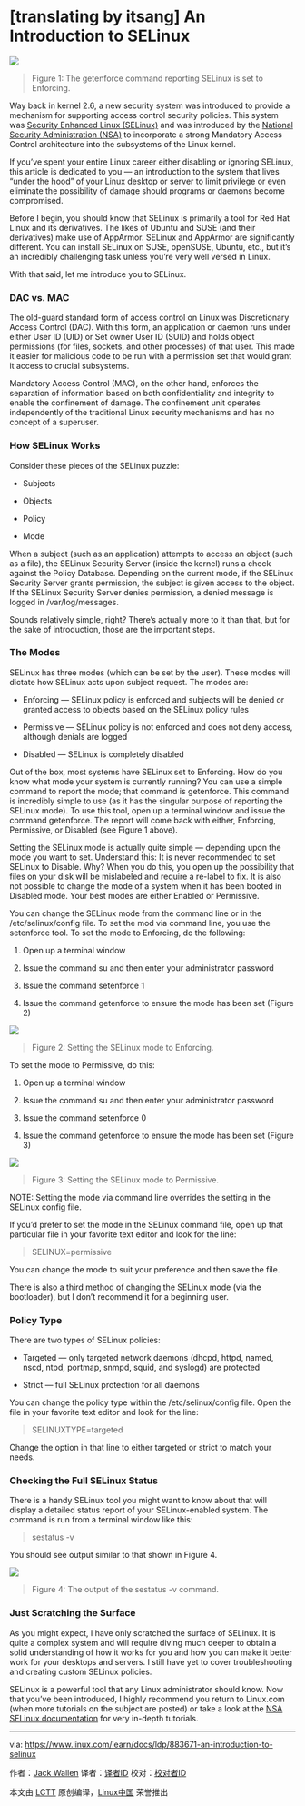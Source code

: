 [translating by itsang]
An Introduction to SELinux
===============================

![](https://www.linux.com/images/stories/66866/jack2-selinux_a.png)

>Figure 1: The getenforce command reporting SELinux is set to Enforcing.

Way back in kernel 2.6, a new security system was introduced to provide a mechanism for supporting access control security policies. This system was [Security Enhanced Linux (SELinux)][1] and was introduced by the [National Security Administration (NSA)][2] to incorporate a strong Mandatory Access Control architecture into the subsystems of the Linux kernel.

If you’ve spent your entire Linux career either disabling or ignoring SELinux, this article is dedicated to you — an introduction to the system that lives “under the hood” of your Linux desktop or server to limit privilege or even eliminate the possibility of damage should programs or daemons become compromised.

Before I begin, you should know that SELinux is primarily a tool for Red Hat Linux and its derivatives. The likes of Ubuntu and SUSE (and their derivatives) make use of AppArmor. SELinux and AppArmor are significantly different. You can install SELinux on SUSE, openSUSE, Ubuntu, etc., but it’s an incredibly challenging task unless you’re very well versed in Linux.

With that said, let me introduce you to SELinux.

### DAC vs. MAC

The old-guard standard form of access control on Linux was Discretionary Access Control (DAC). With this form, an application or daemon runs under either User ID (UID) or Set owner User ID (SUID) and holds object permissions (for files, sockets, and other processes) of that user. This made it easier for malicious code to be run with a permission set that would grant it access to crucial subsystems.

Mandatory Access Control (MAC), on the other hand, enforces the separation of information based on both confidentiality and integrity to enable the confinement of damage. The confinement unit operates independently of the traditional Linux security mechanisms and has no concept of a superuser.

### How SELinux Works

Consider these pieces of the SELinux puzzle:

- Subjects

- Objects

- Policy

- Mode

When a subject (such as an application) attempts to access an object (such as a file), the SELinux Security Server (inside the kernel) runs a check against the Policy Database. Depending on the current mode, if the SELinux Security Server grants permission, the subject is given access to the object. If the SELinux Security Server denies permission, a denied message is logged in /var/log/messages.

Sounds relatively simple, right? There’s actually more to it than that, but for the sake of introduction, those are the important steps.

### The Modes

SELinux has three modes (which can be set by the user). These modes will dictate how SELinux acts upon subject request. The modes are: 

- Enforcing — SELinux policy is enforced and subjects will be denied or granted access to objects based on the SELinux policy rules

- Permissive — SELinux policy is not enforced and does not deny access, although denials are logged

- Disabled — SELinux is completely disabled

Out of the box, most systems have SELinux set to Enforcing. How do you know what mode your system is currently running? You can use a simple command to report the mode; that command is getenforce. This command is incredibly simple to use (as it has the singular purpose of reporting the SELinux mode). To use this tool, open up a terminal window and issue the command getenforce. The report will come back with either, Enforcing, Permissive, or Disabled (see Figure 1 above).

Setting the SELinux mode is actually quite simple — depending upon the mode you want to set. Understand this: It is never recommended to set SELinux to Disable. Why? When you do this, you open up the possibility that files on your disk will be mislabeled and require a re-label to fix. It is also not possible to change the mode of a system when it has been booted in Disabled mode. Your best modes are either Enabled or Permissive.

You can change the SELinux mode from the command line or in the /etc/selinux/config file. To set the mod via command line, you use the setenforce tool. To set the mode to Enforcing, do the following:

1. Open up a terminal window

2. Issue the command su and then enter your administrator password

3. Issue the command setenforce 1

4. Issue the command getenforce to ensure the mode has been set (Figure 2) 

![](https://www.linux.com/images/stories/66866/jack-selinux_b.png)

>Figure 2: Setting the SELinux mode to Enforcing.

To set the mode to Permissive, do this:

1. Open up a terminal window

2. Issue the command su and then enter your administrator password

3. Issue the command setenforce 0

4. Issue the command getenforce to ensure the mode has been set (Figure 3)

![](https://www.linux.com/images/stories/66866/jack-selinux_c.png)

>Figure 3: Setting the SELinux mode to Permissive.

NOTE: Setting the mode via command line overrides the setting in the SELinux config file.

If you’d prefer to set the mode in the SELinux command file, open up that particular file in your favorite text editor and look for the line:

>SELINUX=permissive

You can change the mode to suit your preference and then save the file.

There is also a third method of changing the SELinux mode (via the bootloader), but I don’t recommend it for a beginning user.

### Policy Type

There are two types of SELinux policies:

- Targeted — only targeted network daemons (dhcpd, httpd, named, nscd, ntpd, portmap, snmpd, squid, and syslogd) are protected

- Strict — full SELinux protection for all daemons

You can change the policy type within the /etc/selinux/config file. Open the file in your favorite text editor and look for the line:

>SELINUXTYPE=targeted

Change the option in that line to either targeted or strict to match your needs.

### Checking the Full SELinux Status

There is a handy SELinux tool you might want to know about that will display a detailed status report of your SELinux-enabled system. The command is run from a terminal window like this:

>sestatus -v

You should see output similar to that shown in Figure 4.

![](https://www.linux.com/images/stories/66866/jack-selinux_d.png)

>Figure 4: The output of the sestatus -v command.

### Just Scratching the Surface

As you might expect, I have only scratched the surface of SELinux. It is quite a complex system and will require diving much deeper to obtain a solid understanding of how it works for you and how you can make it better work for your desktops and servers. I still have yet to cover troubleshooting and creating custom SELinux policies.

SELinux is a powerful tool that any Linux administrator should know. Now that you’ve been introduced, I highly recommend you return to Linux.com (when more tutorials on the subject are posted) or take a look at the [NSA SELinux documentation][3] for very in-depth tutorials.


--------------------------------------------------------------------------------

via: https://www.linux.com/learn/docs/ldp/883671-an-introduction-to-selinux

作者：[Jack Wallen][a]
译者：[译者ID](https://github.com/译者ID)
校对：[校对者ID](https://github.com/校对者ID)

本文由 [LCTT](https://github.com/LCTT/TranslateProject) 原创编译，[Linux中国](https://linux.cn/) 荣誉推出

[a]:https://www.linux.com/community/forums/person/93
[1]: http://selinuxproject.org/page/Main_Page
[2]: https://www.nsa.gov/research/selinux/
[3]: https://www.nsa.gov/research/selinux/docs.shtml
